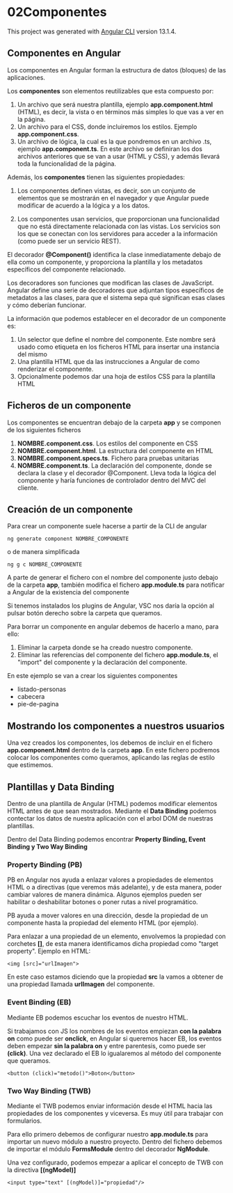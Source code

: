 # 02Componentes

This project was generated with [Angular CLI](https://github.com/angular/angular-cli) version 13.1.4.

## Componentes en Angular

Los componentes en Angular forman la estructura de datos (bloques) de las aplicaciones.

Los **componentes** son elementos reutilizables que esta compuesto por:

1. Un archivo que será nuestra plantilla, ejemplo **app.component.html** (HTML), es decir, la vista o en términos más simples lo que vas a ver en la página.
2. Un archivo para el CSS, donde incluiremos los estilos. Ejemplo **app.component.css**.
3. Un archivo de lógica, la cual es la que pondremos en un archivo .ts, ejemplo **app.component.ts**. En este archivo se definiran los dos archivos anteriores que se van a usar (HTML y CSS), y además llevará toda la funcionalidad de la página.

Además, los **componentes** tienen las siguientes propiedades:

1. Los componentes definen vistas, es decir, son un conjunto de elementos que se mostrarán en el navegador y que Angular puede modificar de acuerdo a la lógica y a los datos.

2. Los componentes usan servicios, que proporcionan una funcionalidad que no está directamente relacionada con las vistas. Los servicios son los que se conectan con los servidores para acceder a la información (como puede ser un servicio REST).

El decorador **@Component()** identifica la clase inmediatamente debajo de ella como un componente, y proporciona la plantilla y los metadatos específicos del componente relacionado. 

Los decoradores son funciones que modifican las clases de JavaScript. Angular define una serie de decoradores que adjuntan tipos específicos de metadatos a las clases, para que el sistema sepa qué significan esas clases y cómo deberían funcionar.

La información que podemos establecer en el decorador de un componente es:

1. Un selector que define el nombre del componente. Este nombre será usado como etiqueta en los ficheros HTML para insertar una instancia del mismo
2. Una plantilla HTML que da las instrucciones a Angular de como renderizar el componente.
3. Opcionalmente podemos dar una hoja de estilos CSS para la plantilla HTML

## Ficheros de un componente

Los componentes se encuentran debajo de la carpeta **app** y se componen de los siguientes ficheros

1. **NOMBRE.component.css**. Los estilos del componente en CSS
1. **NOMBRE.component.html**. La estructura del componente en HTML
1. **NOMBRE.component.specs.ts**. Fichero para pruebas unitarias
1. **NOMBRE.component.ts**. La declaración del componente, donde se declara la clase y el decorador @Component. Lleva toda la lógica del componente y haría funciones de controlador dentro del MVC del cliente.

## Creación de un componente

Para crear un componente suele hacerse a partir de la CLI de angular

    ng generate component NOMBRE_COMPONENTE

o de manera simplificada

    ng g c NOMBRE_COMPONENTE

A parte de generar el fichero con el nombre del componente justo debajo de la carpeta **app**, también modifica el fichero **app.module.ts** para notificar a Angular de la existencia del componente

Si tenemos instalados los plugins de Angular, VSC nos daría la opción al pulsar botón derecho sobre la carpeta que queramos.

Para borrar un componente en angular debemos de hacerlo a mano, para ello:

1. Eliminar la carpeta donde se ha creado nuestro componente.
2. Eliminar las referencias del componente del fichero **app.module.ts**, el "import" del componente y la declaración del componente.

En este ejemplo se van a crear los siguientes componentes

- listado-personas
- cabecera
- pie-de-pagina

## Mostrando los componentes a nuestros usuarios

Una vez creados los componentes, los debemos de incluir en el fichero **app.component.html** dentro de la carpeta **app**. En este fichero podremos colocar los componentes como queramos, aplicando las reglas de estilo que estimemos.

## Plantillas y Data Binding

Dentro de una plantilla de Angular (HTML) podemos modificar elementos HTML antes de que sean mostrados. Mediante el **Data Binding** podemos contectar los datos de nuestra aplicación con el arbol DOM de nuestras plantillas.

Dentro del Data Binding podemos encontrar **Property Binding, Event Binding y Two Way Binding**

### Property Binding (PB)

PB en Angular nos ayuda a enlazar valores a propiedades de elementos HTML o a directivas (que veremos más adelante), y de esta manera, poder cambiar valores de manera dinámica. Algunos ejemplos pueden ser habilitar o deshabilitar botones o poner rutas a nivel programático.

PB ayuda a mover valores en una dirección, desde la propiedad de un componente hasta la propiedad del elemento HTML (por ejemplo).

Para enlazar a una propiedad de un elemento, envolvemos la propiedad con corchetes **[]**, de esta manera identificamos dicha propiedad como "target property". Ejemplo en HTML:

    <img [src]="urlImagen">

En este caso estamos diciendo que la propiedad **src** la vamos a obtener de una propiedad llamada **urlImagen** del componente.

### Event Binding (EB)

Mediante EB podemos escuchar los eventos de nuestro HTML.

Si trabajamos con JS los nombres de los eventos empiezan **con la palabra on** como puede ser **onclick**, en Angular si queremos hacer EB, los eventos deben empezar **sin la palabra on** y entre parentesis, como puede ser **(click)**. Una vez declarado el EB lo igualaremos al método del componente que queramos.

    <button (click)="metodo()">Boton</button>

### Two Way Binding (TWB)

Mediante el TWB podemos enviar información desde el HTML hacia las propiedades de los componentes y viceversa. Es muy útil para trabajar con formularios.

Para ello primero debemos de configurar nuestro **app.module.ts** para importar un nuevo módulo a nuestro proyecto. Dentro del fichero debemos de importar el módulo **FormsModule** dentro del decorador **NgModule**.

Una vez configurado, podemos empezar a aplicar el concepto de TWB con la directiva **[(ngModel)]**

    <input type="text" [(ngModel)]="propiedad"/>